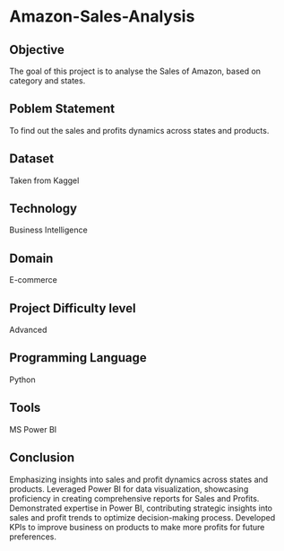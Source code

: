 # Amazon-Sales-Analysis
## Objective  
The goal of this project is to analyse the Sales of Amazon, based on category and states.

## Poblem Statement 

To find out the sales and profits dynamics across states and products.
## Dataset 

Taken from Kaggel

## Technology 

Business Intelligence

## Domain 

E-commerce

## Project Difficulty level 

Advanced

## Programming Language 

Python

## Tools 

MS Power BI

## Conclusion 
  Emphasizing insights into sales and profit dynamics across states and products. 
  Leveraged Power BI for data visualization, showcasing proficiency in creating comprehensive reports for Sales and Profits. 
	Demonstrated expertise in Power BI, contributing strategic insights into sales and profit trends to optimize decision-making process.
 Developed KPIs to improve business on products to make more profits for future preferences. 




